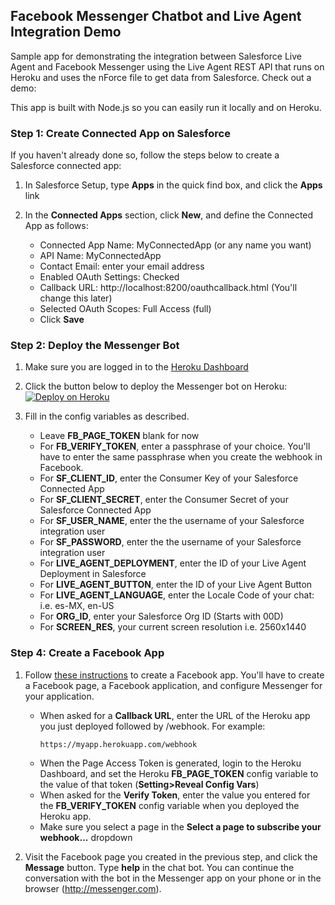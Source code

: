 Facebook Messenger Chatbot and Live Agent Integration Demo
------------------

Sample app for demonstrating the integration between Salesforce Live Agent and Facebook Messenger using the Live Agent REST API that runs on Heroku and uses the nForce file to get data from Salesforce.  Check out a demo:

This app is built with Node.js so you can easily run it locally and on Heroku.

### Step 1: Create Connected App on Salesforce
If you haven't already done so, follow the steps below to create a Salesforce connected app:

1. In Salesforce Setup, type **Apps** in the quick find box, and click the **Apps** link

1. In the **Connected Apps** section, click **New**, and define the Connected App as follows:

    - Connected App Name: MyConnectedApp (or any name you want)
    - API Name: MyConnectedApp
    - Contact Email: enter your email address
    - Enabled OAuth Settings: Checked
    - Callback URL: http://localhost:8200/oauthcallback.html (You'll change this later)
    - Selected OAuth Scopes: Full Access (full)
    - Click **Save**

### Step 2: Deploy the Messenger Bot

1. Make sure you are logged in to the [Heroku Dashboard](https://dashboard.heroku.com/)
1. Click the button below to deploy the Messenger bot on Heroku:
[![Deploy on Heroku](https://www.herokucdn.com/deploy/button.png)](https://heroku.com/deploy?template=https://github.com/gcamarenagomez/fbmessenger-liveagent-chatbot)
1. Fill in the config variables as described.

    - Leave **FB_PAGE_TOKEN** blank for now
    - For **FB_VERIFY_TOKEN**, enter a passphrase of your choice. You'll have to enter the same passphrase when you create the webhook in Facebook.
    - For **SF_CLIENT_ID**, enter the Consumer Key of your Salesforce Connected App
    - For **SF_CLIENT_SECRET**, enter the Consumer Secret of your Salesforce Connected App
    - For **SF_USER_NAME**, enter the the username of your Salesforce integration user
    - For **SF_PASSWORD**, enter the the username of your Salesforce integration user
    - For **LIVE_AGENT_DEPLOYMENT**, enter the ID of your Live Agent Deployment in Salesforce
    - For **LIVE_AGENT_BUTTON**, enter the ID of your Live Agent Button
    - For **LIVE_AGENT_LANGUAGE**, enter the Locale Code of your chat: i.e. es-MX, en-US
    - For **ORG_ID**, enter your Salesforce Org ID (Starts with 00D)
    - For **SCREEN_RES**, your current screen resolution i.e. 2560x1440

### Step 4: Create a Facebook App

1. Follow [these instructions](https://developers.facebook.com/docs/messenger-platform/quickstart) to create a Facebook app. You'll have to create a Facebook page, a Facebook application, and configure Messenger for your application.

    - When asked for a **Callback URL**, enter the URL of the Heroku app you just deployed followed by /webhook. For example:
        ```
        https://myapp.herokuapp.com/webhook
        ```
    - When the Page Access Token is generated, login to the Heroku Dashboard, and set the Heroku **FB_PAGE_TOKEN** config variable to the value of that token (**Setting>Reveal Config Vars**)
    - When asked for the **Verify Token**, enter the value you entered for the **FB_VERIFY_TOKEN** config variable when you deployed the Heroku app.
    - Make sure you select a page in the **Select a page to subscribe your webhook...** dropdown
    
1. Visit the Facebook page you created in the previous step, and click the **Message** button. Type **help** in the chat bot. You can continue the conversation with the bot in the Messenger app on your phone or in the browser (http://messenger.com).
